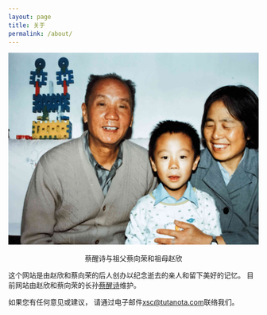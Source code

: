 ```yaml
---
layout: page
title: 关于
permalink: /about/
---
```


![蔡醒诗与祖父母](/assets/about/cai-xingshi.jpg)

<center>蔡醒诗与祖父蔡向荣和祖母赵欣</center>

这个网站是由赵欣和蔡向荣的后人创办以纪念逝去的亲人和留下美好的记忆。
目前网站由赵欣和蔡向荣的长孙[蔡醒诗](https://newptcai.gitlab.io)维护。

如果您有任何意见或建议，
请通过电子邮件[xsc@tutanota.com](mailto:xsc@tutanota.com)联络我们。
